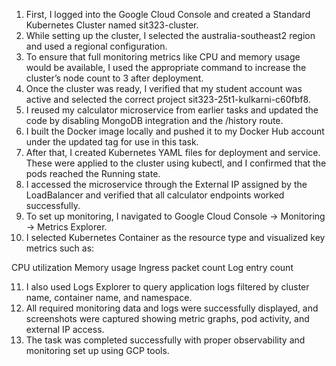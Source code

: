 1. First, I logged into the Google Cloud Console and created a Standard Kubernetes Cluster named sit323-cluster.
2. While setting up the cluster, I selected the australia-southeast2 region and used a regional configuration.
3. To ensure that full monitoring metrics like CPU and memory usage would be available, I used the appropriate command to increase the cluster’s node count to 3 after deployment.
4. Once the cluster was ready, I verified that my student account was active and selected the correct project sit323-25t1-kulkarni-c60fbf8.
5. I reused my calculator microservice from earlier tasks and updated the code by disabling MongoDB integration and the /history route.
6. I built the Docker image locally and pushed it to my Docker Hub account under the updated tag for use in this task.
7. After that, I created Kubernetes YAML files for deployment and service. These were applied to the cluster using kubectl, and I confirmed that the pods reached the Running state.
8. I accessed the microservice through the External IP assigned by the LoadBalancer and verified that all calculator endpoints worked successfully.
9. To set up monitoring, I navigated to Google Cloud Console → Monitoring → Metrics Explorer.
10. I selected Kubernetes Container as the resource type and visualized key metrics such as:

CPU utilization
Memory usage
Ingress packet count
Log entry count

11. I also used Logs Explorer to query application logs filtered by cluster name, container name, and namespace.
12. All required monitoring data and logs were successfully displayed, and screenshots were captured showing metric graphs, pod activity, and external IP access.
13. The task was completed successfully with proper observability and monitoring set up using GCP tools.